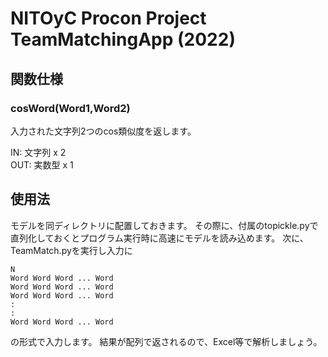 # NITOyC Procon Project TeamMatchingApp (2022)

## 関数仕様
### cosWord(Word1,Word2)
入力された文字列2つのcos類似度を返します。  

IN: 文字列 x 2  
OUT: 実数型 x 1 

## 使用法
モデルを同ディレクトリに配置しておきます。
その際に、付属のtopickle.pyで直列化しておくとプログラム実行時に高速にモデルを読み込めます。
次に、TeamMatch.pyを実行し入力に
```
N
Word Word Word ... Word 
Word Word Word ... Word 
Word Word Word ... Word 
:
:
Word Word Word ... Word 
```
の形式で入力します。
結果が配列で返されるので、Excel等で解析しましょう。